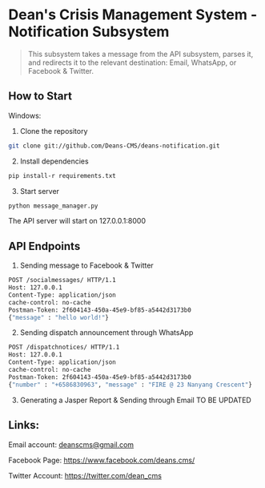 # Dean's Crisis Management System - Notification Subsystem
> This subsystem takes a message from the API subsystem, parses it, and redirects it to the relevant destination: Email, WhatsApp, or Facebook & Twitter. 


## How to Start

Windows:

1. Clone the repository
```sh
git clone git://github.com/Deans-CMS/deans-notification.git
```

2. Install dependencies
```sh
pip install-r requirements.txt
```

3. Start server
```sh
python message_manager.py
```
The API server will start on 127.0.0.1:8000

## API Endpoints

1. Sending message to Facebook & Twitter
```sh
POST /socialmessages/ HTTP/1.1
Host: 127.0.0.1
Content-Type: application/json
cache-control: no-cache
Postman-Token: 2f604143-450a-45e9-bf85-a5442d3173b0
{"message" : "hello world!"}
```

2. Sending dispatch announcement through WhatsApp
```sh
POST /dispatchnotices/ HTTP/1.1
Host: 127.0.0.1
Content-Type: application/json
cache-control: no-cache
Postman-Token: 2f604143-450a-45e9-bf85-a5442d3173b0
{"number" : "+6586830963", "message" : "FIRE @ 23 Nanyang Crescent"}
```

3. Generating a Jasper Report & Sending through Email
TO BE UPDATED

## Links:

Email account: deanscms@gmail.com

Facebook Page: https://www.facebook.com/deans.cms/ 

Twitter Account: https://twitter.com/dean_cms

